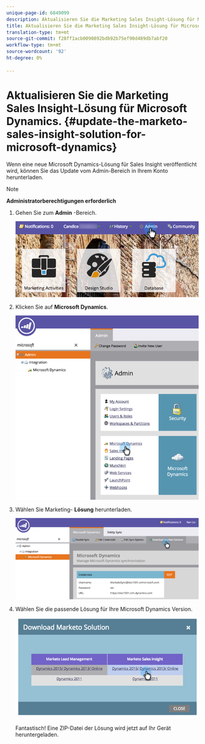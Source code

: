 ```yaml
---
unique-page-id: 6849099
description: Aktualisieren Sie die Marketing Sales Insight-Lösung für Microsoft Dynamics - Marketing Docs - Produktdokumentation.
title: Aktualisieren Sie die Marketing Sales Insight-Lösung für Microsoft Dynamics.
translation-type: tm+mt
source-git-commit: f28ff1acb0090892bdb92b75ef90d489db7abf20
workflow-type: tm+mt
source-wordcount: '92'
ht-degree: 0%

---
```



# Aktualisieren Sie die Marketing Sales Insight-Lösung für Microsoft Dynamics. {#update-the-marketo-sales-insight-solution-for-microsoft-dynamics}

Wenn eine neue Microsoft Dynamics-Lösung für Sales Insight veröffentlicht wird, können Sie das Update vom Admin-Bereich in Ihrem Konto herunterladen.

>[!NOTE]
>
>**Administratorberechtigungen erforderlich**

1. Gehen Sie zum **Admin** -Bereich.

   ![](assets/mainnavhand.png)

1. Klicken Sie auf **Microsoft Dynamics**.

   ![](assets/image2015-3-16-10-3a51-3a25.png)

1. Wählen Sie Marketing- **Lösung** herunterladen.

   ![](assets/image2015-3-16-10-3a52-3a1.png)

1. Wählen Sie die passende Lösung für Ihre Microsoft Dynamics Version.

   ![](assets/image2015-3-16-16-3a29-3a32.png)

   Fantastisch! Eine ZIP-Datei der Lösung wird jetzt auf Ihr Gerät heruntergeladen.

